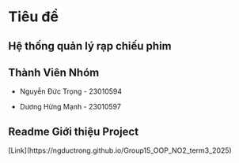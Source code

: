 <h1> Tiêu đề </h1>
<h2>Hệ thống quản lý rạp chiếu phim </h2> 

<h2> Thành Viên Nhóm </h2>

   - Nguyễn Đức Trọng -	23010594
     
   - Dương Hừng Mạnh  - 23010597

<h2> Readme Giới thiệu Project </h2>
[Link](https://ngductrong.github.io/Group15_OOP_NO2_term3_2025)



